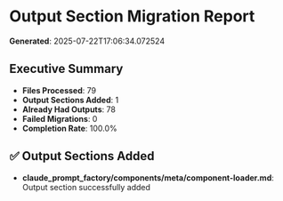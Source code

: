 # Output Section Migration Report
**Generated**: 2025-07-22T17:06:34.072524

## Executive Summary
- **Files Processed**: 79
- **Output Sections Added**: 1
- **Already Had Outputs**: 78
- **Failed Migrations**: 0
- **Completion Rate**: 100.0%

## ✅ Output Sections Added
- **claude_prompt_factory/components/meta/component-loader.md**: Output section successfully added
